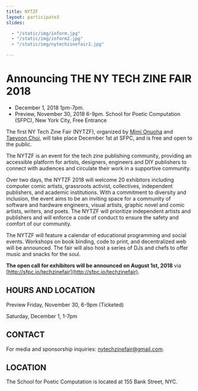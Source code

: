 ```yaml
---
title: NYTZF
layout: participate3
slides:

  - "/static/img/inform.jpg"
  - "/static/img/inform2.jpg"
  - "/static/img/nytechzinefair2.jpg"

---
```

 
# Announcing THE NY TECH ZINE FAIR 2018

- December 1, 2018 1pm-7pm. 
- Preview, November 30, 2018 6-9pm. 
School for Poetic Computation (SFPC), New York City, Free Entrance

The first NY Tech Zine Fair (NYTZF), organized by [Mimi Onuoha](http://mimionuoha.com/) and [Taeyoon Choi](http://taeyoonchoi.com/), will take place December 1st at SFPC, and is free and open to the public.

The NYTZF is an event for the tech zine publishing community, providing an accessible platform for artists, designers, engineers and DIY publishers to connect with audiences and circulate their work in a supportive community. 

Over two days, the NYTZF 2018 will welcome 20 exhibitors including computer comic artists, grassroots activist, collectives, independent publishers, and academic institutions. With a commitment to diversity and inclusion, the event aims to be an inviting space for a community of software and hardware engineers, visual artists, graphic novel and comic artists, writers, and poets. The NYTZF will prioritize independent artists and publishers and will enforce a code of conduct to ensure the safety and comfort of our community. 

The NYTZF will feature a calendar of educational programming and social events. Workshops on book binding, code to print, and decentralized web will be announced. The fair will also host a series of DJs and chefs to offer music and snacks for the soul.  

**The open call for exhibitors will be announced on August 1st, 2018** via [http://sfpc.io/techzinefair](http://sfpc.io/techzinefair).

## HOURS AND LOCATION 

Preview Friday, November 30, 6-9pm (Ticketed) 

Saturday, December 1, 1-7pm 

## CONTACT

For media and sponsorship inquiries: nytechzinefair@gmail.com.   

## LOCATION

The School for Poetic Computation is located at 155 Bank Street, NYC.  

